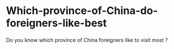 # Which-province-of-China-do-foreigners-like-best
Do you know which province of China foreigners like to visit most？
